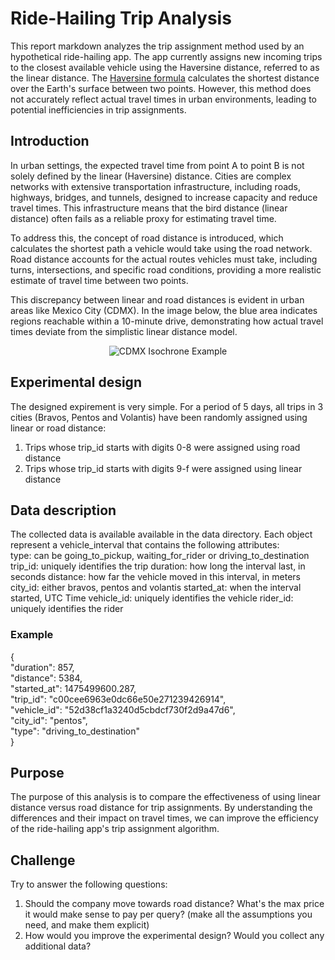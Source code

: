 # Ride-Hailing Trip Analysis

This report markdown analyzes the trip assignment method used by an hypothetical ride-hailing app. The app currently assigns new incoming trips to the closest available vehicle using the Haversine distance, referred to as the linear distance. The [Haversine formula](https://en.wikipedia.org/wiki/Haversine_formula) calculates the shortest distance over the Earth's surface between two points. However, this method does not accurately reflect actual travel times in urban environments, leading to potential inefficiencies in trip assignments.

## Introduction
In urban settings, the expected travel time from point A to point B is not solely defined by the linear (Haversine) distance. Cities are complex networks with extensive transportation infrastructure, including roads, highways, bridges, and tunnels, designed to increase capacity and reduce travel times. This infrastructure means that the bird distance (linear distance) often fails as a reliable proxy for estimating travel time.

To address this, the concept of road distance is introduced, which calculates the shortest path a vehicle would take using the road network. Road distance accounts for the actual routes vehicles must take, including turns, intersections, and specific road conditions, providing a more realistic estimate of travel time between two points.

This discrepancy between linear and road distances is evident in urban areas like Mexico City (CDMX). In the image below, the blue area indicates regions reachable within a 10-minute drive, demonstrating how actual travel times deviate from the simplistic linear distance model.

<p align="center">
  <img src="![Mexico_DF.png](Mexico_DF.png)"
       alt="CDMX Isochrone Example">
</p>


## Experimental design
The designed expirement is very simple. For a period of 5 days, all trips in 3 cities (Bravos, Pentos and Volantis) have been randomly assigned using linear or road distance:
1. Trips whose trip_id starts with digits 0-8 were assigned using road distance
2. Trips whose trip_id starts with digits 9-f were assigned using linear distance


## Data description
The collected data is available available in the data directory. Each object represent a vehicle_interval that contains the following attributes:<br>
    type: can be going_to_pickup, waiting_for_rider or driving_to_destination
    trip_id: uniquely identifies the trip
    duration: how long the interval last, in seconds
    distance: how far the vehicle moved in this interval, in meters
    city_id: either bravos, pentos and volantis
    started_at: when the interval started, UTC Time
    vehicle_id: uniquely identifies the vehicle
    rider_id: uniquely identifies the rider
    
    
### Example
{<br>
 "duration": 857,<br>
 "distance": 5384,<br>
 "started_at": 1475499600.287,<br>
 "trip_id": "c00cee6963e0dc66e50e271239426914",<br>
 "vehicle_id": "52d38cf1a3240d5cbdcf730f2d9a47d6",<br>
 "city_id": "pentos",<br>
 "type": "driving_to_destination"<br>
 }

## Purpose
The purpose of this analysis is to compare the effectiveness of using linear distance versus road distance for trip assignments. By understanding the differences and their impact on travel times, we can improve the efficiency of the ride-hailing app's trip assignment algorithm.


## Challenge
Try to answer the following questions:
1. Should the company move towards road distance? What's the max price it would make sense to pay per query? (make all the assumptions you need, and make them explicit)
2. How would you improve the experimental design? Would you collect any additional data?

